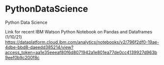 # PythonDataScience
Python Data Science


Link for recent IBM Watson Python Notebook on Pandas and Dataframes (1/10/21)
https://dataplatform.cloud.ibm.com/analytics/notebooks/v2/796f2df0-19ae-4dbe-bbd8-daeedd385214/view?access_token=aa1e35eeeaf80f6d8071942a1e801ea77de0cc4139927d963b9eef0b9c200f8c
